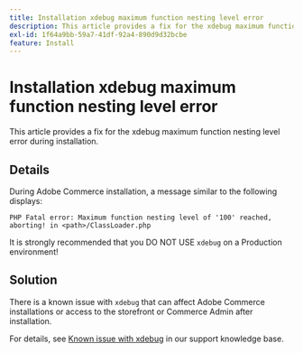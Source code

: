 ```yaml
---
title: Installation xdebug maximum function nesting level error
description: This article provides a fix for the xdebug maximum function nesting level error during installation.
exl-id: 1f64a9bb-59a7-41df-92a4-890d9d32bcbe
feature: Install
---
```

# Installation xdebug maximum function nesting level error

This article provides a fix for the xdebug maximum function nesting level error during installation.

## Details

During Adobe Commerce installation, a message similar to the following displays:

 `PHP Fatal error: Maximum function nesting level of '100' reached, aborting! in <path>/ClassLoader.php`

It is strongly recommended that you DO NOT USE `xdebug` on a Production environment!

## Solution

There is a known issue with `xdebug` that can affect Adobe Commerce installations or access to the storefront or Commerce Admin after installation.

For details, see [Known issue with xdebug](/help/troubleshooting/miscellaneous/known-issues-that-affect-installation.md) in our support knowledge base.
